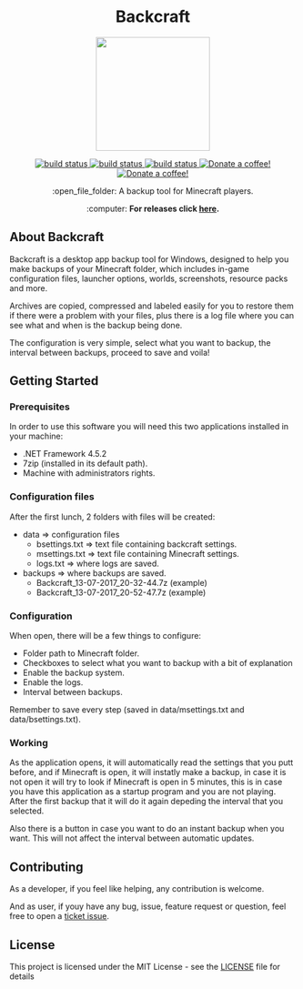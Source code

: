 <h1 align="center">Backcraft</h1>

<p align="center"><img src="http://i.imgur.com/nWswd3B.png" width="200px" height="200px" ></p>

<p align="center">
    <a href="https://travis-ci.com/emimontesdeoca/backcraft">
        <img src="https://travis-ci.com/emimontesdeoca/backcraft.svg?token=5YhKmMD39Y1MraUZWAap&branch=master"
             alt="build status">
    </a>
    <a href="https://github.com/emimontesdeoca/backcraft/releases">
        <img src="https://img.shields.io/badge/version-1.0-green.svg"
             alt="build status">
    </a>
    <a href="https://github.com/emimontesdeoca/backcraft/releases">
        <img src="https://img.shields.io/badge/Platform-Windows-blue.svg"
             alt="build status">
    </a>
    <a href="https://www.paypal.com/cgi-bin/webscr?cmd=_s-xclick&hosted_button_id=UBYQDM59B3GCC">
        <img src="https://img.shields.io/badge/Donate-PayPal-green.svg"
             alt="Donate a coffee!">
    </a>
    <a href="LICENSE">
        <img src="https://img.shields.io/github/license/mashape/apistatus.svg"
             alt="Donate a coffee!">
    </a>
</p>

<p align="center">
:open_file_folder: A backup tool for Minecraft players.
</p>

<p align="center">
:computer: <strong>For releases click <a href="https://github.com/emimontesdeoca/Backcraft/releases">here</a>.</strong>
</p>

## About Backcraft

Backcraft is a desktop app backup tool for Windows, designed 
to help you make backups of your Minecraft folder, which includes in-game configuration files, launcher options, worlds, screenshots, resource packs and more.

Archives are copied, compressed and labeled easily for you to restore them if there were a problem with your files, plus there is a log file where you can see what and when is the backup being done.

The configuration is very simple, select what you want to backup, the interval between backups, proceed to save and voila!

## Getting Started
### Prerequisites

In order to use this software you will need this two applications installed in your machine:

- .NET Framework 4.5.2
- 7zip (installed in its default path).
- Machine with administrators rights.

### Configuration files

After the first lunch, 2 folders with files will be created:

- data => configuration files
  - bsettings.txt => text file containing backcraft settings.
  - msettings.txt => text file containing Minecraft settings.
  - logs.txt => where logs are saved.
- backups => where backups are saved.
  - Backcraft_13-07-2017_20-32-44.7z (example)
  - Backcraft_13-07-2017_20-52-47.7z (example)

### Configuration

When open, there will be a few things to configure:

- Folder path to Minecraft folder.
- Checkboxes to select what you want to backup with a bit of explanation
- Enable the backup system.
- Enable the logs.
- Interval between backups.

Remember to save every step (saved in data/msettings.txt and data/bsettings.txt).

### Working

As the application opens, it will automatically read the settings that you putt before, and if Minecraft is open, it will instatly make a backup, in case it is not open it will try to look if Minecraft is open in 5 minutes, this is in case you have this application as a startup program and you are not playing. After the first backup that it will do it again depeding the interval that you selected.

Also there is a button in case you want to do an instant backup when you want. This will not affect the interval between automatic updates.

## Contributing

As a developer, if you feel like helping, any contribution is welcome.

And as user, if youy have any bug, issue, feature request or question, feel free to open a [ticket issue](https://github.com/emimontesdeoca/backcraft/issues).

## License

This project is licensed under the MIT License - see the [LICENSE](LICENSE) file for details
